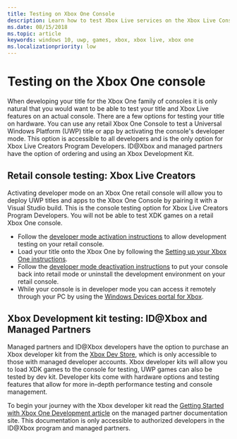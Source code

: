 ```yaml
---
title: Testing on Xbox One Console
description: Learn how to test Xbox Live services on the Xbox Live Console
ms.date: 08/15/2018
ms.topic: article
keywords: windows 10, uwp, games, xbox, xbox live, xbox one
ms.localizationpriority: low
---
```

# Testing on the Xbox One console

When developing your title for the Xbox One family of consoles it is only natural that you would want to be able to test your title and Xbox Live features on an actual console. There are a few options for testing your title on hardware. You can use any retail Xbox One Console to test a Universal Windows Platform (UWP) title or app by activating the console's developer mode. This option is accessible to all developers and is the only option for Xbox Live Creators Program Developers. ID@Xbox and managed partners have the option of ordering and using an Xbox Development Kit.

## Retail console testing: Xbox Live Creators

Activating developer mode on an Xbox One retail console will allow you to deploy UWP titles and apps to the Xbox One Console by pairing it with a Visual Studio build. This is the console testing option for Xbox Live Creators Program Developers. You will not be able to test XDK games on a retail Xbox One console.

* Follow the [developer mode activation instructions](https://docs.microsoft.com/en-us/windows/uwp/xbox-apps/devkit-activation) to allow development testing on your retail console.  
* Load your title onto the Xbox One by following the [Setting up your Xbox One instructions](https://docs.microsoft.com/en-us/windows/uwp/xbox-apps/development-environment-setup#setting-up-your-xbox-one).  
* Follow the [developer mode deactivation instructions](https://docs.microsoft.com/en-us/windows/uwp/xbox-apps/devkit-activation) to put your console back into retail mode or uninstall the development environment on your retail console.  
* While your console is in developer mode you can access it remotely through your PC by using the [Windows Devices portal for Xbox](https://docs.microsoft.com/en-us/windows/uwp/debug-test-perf/device-portal-xbox).  

## Xbox Development kit testing: ID@Xbox and Managed Partners

Managed partners and ID@Xbox developers have the option to purchase an Xbox developer kit from the [Xbox Dev Store](https://gamedevstore.partners.extranet.microsoft.com/), which is only accessible to those with managed developer accounts. Xbox developer kits will allow you to load XDK games to the console for testing, UWP games can also be tested by dev kit. Developer kits come with hardware options and testing features that allow for more in-depth performance testing and console management.

To begin your journey with the Xbox developer kit read the [Getting Started with Xbox One Development article](https://developer.microsoft.com/en-us/games/xbox/docs/xdk/atoc-getting-started) on the managed partner documentation site. This documentation is only accessible to authorized developers in the ID@Xbox program and managed partners.